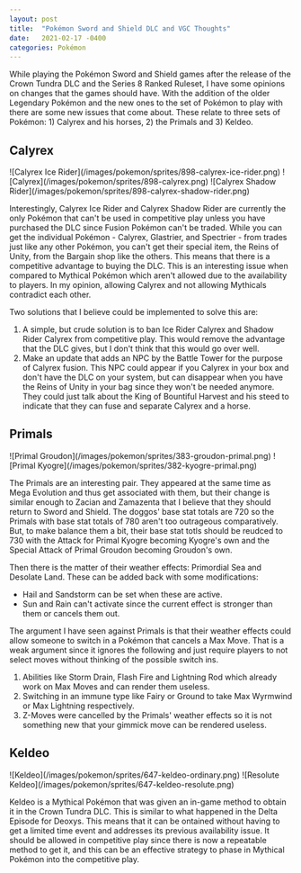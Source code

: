 ```yaml
---
layout: post
title:  "Pokémon Sword and Shield DLC and VGC Thoughts"
date:   2021-02-17 -0400
categories: Pokémon
---
```

<link rel="stylesheet" href="/assets/pokemon.css">

<style>
#calyrex > p {
  display: grid;
  grid-template-columns: 1fr 1fr 1fr;
}

#primals > p, #keldeo > p {
  display: grid;
  grid-template-columns: 1fr 1fr;
}

#calyrex img, #primals img, #keldeo img {
  display: block;
  margin-left: auto;
  margin-right: auto;
}
</style>

While playing the Pokémon Sword and Shield games after the release of the Crown Tundra DLC and the Series 8 Ranked Ruleset, I have some opinions on changes that the games should have. With the addition of the older Legendary Pokémon and the new ones to the set of Pokémon to play with there are some new issues that come about. These relate to three sets of Pokémon: 1) Calyrex and his horses, 2) the Primals and 3) Keldeo.


## Calyrex
<div id="calyrex" markdown="1">
![Calyrex Ice Rider](/images/pokemon/sprites/898-calyrex-ice-rider.png)
![Calyrex](/images/pokemon/sprites/898-calyrex.png)
![Calyrex Shadow Rider](/images/pokemon/sprites/898-calyrex-shadow-rider.png)
</div>

Interestingly, Calyrex Ice Rider and Calyrex Shadow Rider are currently the only Pokémon that can't be used in competitive play unless you have purchased the DLC since Fusion Pokémon can't be traded. While you can get the individual Pokémon - Calyrex, Glastrier, and Spectrier - from trades just like any other Pokémon, you can't get their special item, the Reins of Unity, from the Bargain shop like the others. This means that there is a competitive advantage to buying the DLC. This is an interesting issue when compared to Mythical Pokémon which aren't allowed due to the availability to players. In my opinion, allowing Calyrex and not allowing Mythicals contradict each other.

Two solutions that I believe could be implemented to solve this are:
1. A simple, but crude solution is to ban Ice Rider Calyrex and Shadow Rider Calyrex from competitive play. This would remove the advantage that the DLC gives, but I don't think that this would go over well.
2. Make an update that adds an NPC by the Battle Tower for the purpose of Calyrex fusion. This NPC could appear if you Calyrex in your box and don't have the DLC on your system, but can disappear when you have the Reins of Unity in your bag since they won't be needed anymore. They could just talk about the King of Bountiful Harvest and his steed to indicate that they can fuse and separate Calyrex and a horse.

## Primals
<div id="primals" markdown="1">
![Primal Groudon](/images/pokemon/sprites/383-groudon-primal.png)
![Primal Kyogre](/images/pokemon/sprites/382-kyogre-primal.png)
</div>

The Primals are an interesting pair. They appeared at the same time as Mega Evolution and thus get associated with them, but their change is similar enough to Zacian and Zamazenta that I believe that they should return to Sword and Shield. The doggos' base stat totals are 720 so the Primals with base stat totals of 780 aren't too outrageous comparatively. But, to make balance them a bit, their base stat totls should be reudced to 730 with the Attack for Primal Kyogre becoming Kyogre's own and the Special Attack of Primal Groudon becoming Groudon's own.

Then there is the matter of their weather effects: Primordial Sea and Desolate Land. These can be added back with some modifications:
- Hail and Sandstorm can be set when these are active.
- Sun and Rain can't activate since the current effect is stronger than them or cancels them out.

The argument I have seen against Primals is that their weather effects could allow someone to switch in a Pokémon that cancels a Max Move. That is a weak argument since it ignores the following and just require players to not select moves without thinking of the possible switch ins.
1. Abilities like Storm Drain, Flash Fire and Lightning Rod which already work on Max Moves and can render them useless.
2. Switching in an immune type like Fairy or Ground to take Max Wyrmwind or Max Lightning respectively.
3. Z-Moves were cancelled by the Primals' weather effects so it is not something new that your gimmick move can be rendered useless.

## Keldeo
<div id="keldeo" markdown="1">
![Keldeo](/images/pokemon/sprites/647-keldeo-ordinary.png)
![Resolute Keldeo](/images/pokemon/sprites/647-keldeo-resolute.png)
</div>

Keldeo is a Mythical Pokémon that was given an in-game method to obtain it in the Crown Tundra DLC. This is similar to what happened in the Delta Episode for Deoxys. This means that it can be ontained without having to get a limited time event and addresses its previous availability issue. It should be allowed in competitive play since there is now a repeatable method to get it, and this can be an effective strategy to phase in Mythical Pokémon into the competitive play.
